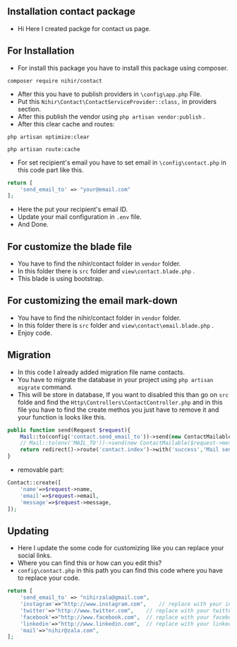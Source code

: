 ## Installation contact package
- Hi Here I created packge for contact us page.
## For Installation

- For install this package you have to install this package using composer.

``` 
composer require nihir/contact
```

- After this you have to publish providers in ```\config\app.php``` File.
- Put this ```Nihir\Contact\ContactServiceProvider::class,``` in providers section.
- After this publish the vendor using ```php artisan vendor:publish``` .
- After this clear cache and routes:

```
php artisan optimize:clear
```

```
php artisan route:cache
```
- For set recipient's email you have to set email in ```\config\contact.php``` in this code part like this.

```php
return [
    'send_email_to' => "your@email.com"
];
```

- Here the put your recipient's email ID.
- Update your mail configuration in ```.env``` file.
- And Done.

## For customize the blade file

- You have to find the nihir/contact folder in ```vendor``` folder.
- In this folder there is ```src``` folder and ```view\contact.blade.php``` .
- This blade is using bootstrap.

## For customizing the email mark-down

- You have to find the nihir/contact folder in ```vendor``` folder.
- In this folder there is ```src``` folder and ```view\contact\email.blade.php``` .
- Enjoy code.

## Migration

- In this code I already added migration file name contacts.
- You have to migrate the database in your project using ```php artisan migrate``` command.
- This will be store in database, If you want to disabled this than go on  ```src``` folde and find the ```Http\Controllers\ContactController.php``` and in this file you have to find the create methos you just have to remove it and your function is looks like this.

```php
public function send(Request $request){
    Mail::to(config('contact.send_email_to'))->send(new ContactMailable($request->message,$request->name));
    // Mail::to(env('MAIL_TO'))->send(new ContactMailable($request->message,$request->name));
    return redirect()->route('contact.index')->with('success','Mail sent successfully');
}
```
- removable part:

```php
Contact::create([
    'name'=>$request->name,
    'email'=>$request->email,
    'message'=>$request->message,
]);
```
## Updating

- Here I update the some code for customizing like you can replace your social links.
- Where you can find this or how can you edit this?
- ```config\contact.php``` in this path you can find this code where you have to replace your code.

```php
return [
    'send_email_to' => "nihirzala@gmail.com",
    'instagram'=>"http://www.instagram.com",    // replace with your instagram profile url
    'twitter'=>"http://www.twitter.com",    // replace with your twitter profile url
    'facebook'=>"http://www.facebook.com",  // replace with your facebook profile url
    'linkedin'=>"http://www.linkedin.com",  // replace with your linkedin profile url
    'mail'=>"nihir@zala.com",
];
```


